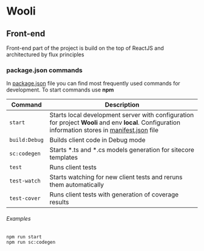 # Wooli

## Front-end

Front-end part of the project is build on the top of ReactJS and architectured by flux principles

### package.json commands

In [package.json](package.json) file you can find most frequently used commands for development. To start commands use **npm**

| Command | Description |
| --- | --- |
| `start` | Starts local development server with configuration for project **Wooli** and env **local**. Configuration information stores in [manifest.json](Project/Wooli/client/manifest.json) file |
| `build:Debug` | Builds client code in Debug mode |
| `sc:codegen` | Starts *.ts and *.cs models generation for sitecore templates |
| `test` | Runs client tests |
| `test-watch` | Starts watching for new client tests and reruns them automatically |
| `test-cover` | Runs client tests with generation of coverage results |

###### Examples

 ```
 npm run start
 npm run sc:codegen
 ```
